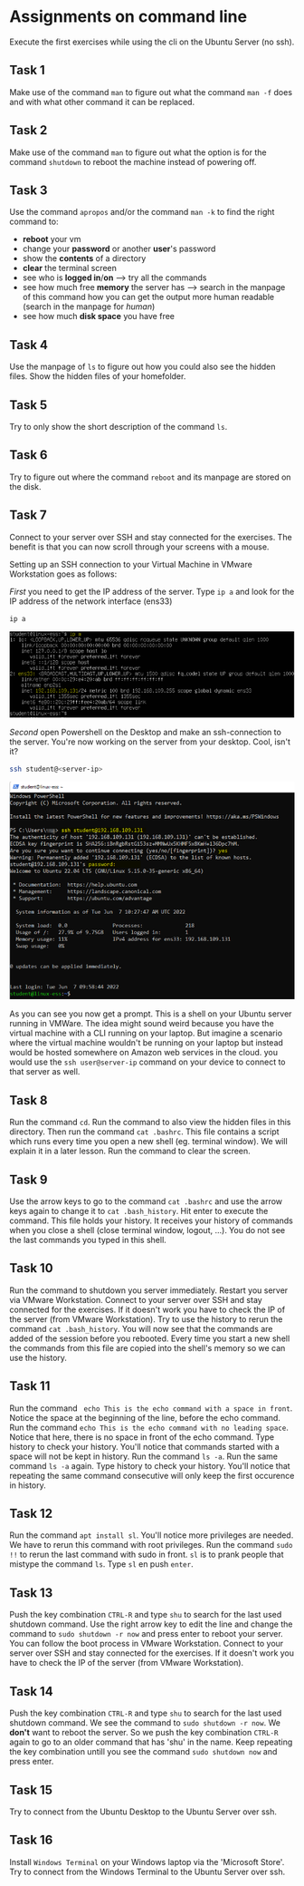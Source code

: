 # Assignments on command line

Execute the first exercises while using the cli on the Ubuntu Server (no ssh). 



## Task 1

Make use of the command `man` to figure out what the command `man -f` does and with what other command it can be replaced.

## Task 2
Make use of the command `man` to figure out what the option is for the command `shutdown` to reboot the machine instead of powering off.

## Task 3
Use the command `apropos` and/or the command `man -k` to find the right command to:
- __reboot__ your vm
- change your __password__ or another __user__'s password
- show the __contents__ of a directory
- __clear__ the terminal screen
- see who is __logged in__/__on__ --> try all the commands
- see how much free __memory__ the server has  --> search in the manpage of this command how you can get the output more human readable (search in the manpage for _human_)
- see how much __disk space__ you have free  

## Task 4
Use the manpage of `ls` to figure out how you could also see the hidden files. Show the hidden files of your homefolder.

## Task 5 
Try to only show the short description of the command `ls`.

## Task 6 
Try to figure out where the command `reboot` and its manpage are stored on the disk.

## Task 7
Connect to your server over SSH and stay connected for the exercises. The benefit is that you can now scroll through your screens with a mouse.

Setting up an SSH connection to your Virtual Machine in VMware Workstation goes as follows:

*First* you need to get the IP address of the server. Type `ip a` and look for the IP address of the network interface (ens33)

```bash
ip a
```

![CLI_LAB_ip_a](../images/01/99_assignments/CLI_LAB_ip_a.png)
<br />

*Second* open Powershell on the Desktop and make an ssh-connection to the server. You're now working on the server from your desktop. Cool, isn't it?

```bash
ssh student@<server-ip>
```

![CLI_LAB_Powershell_SSH](../images/01/99_assignments/CLI_LAB_Powershell_SSH.png)
<br />

As you can see you now get a prompt. This is a shell on your Ubuntu server running in VMWare. The idea might sound weird because you have the virtual machine with a CLI running on your laptop. But imagine a scenario where the virtual machine wouldn't be running on your laptop but instead would be hosted somewhere on Amazon web services in the cloud. you would use the `ssh user@server-ip` command on your device to connect to that server as well.

## Task 8 
Run the command `cd`. Run the command to also view the hidden files in this directory. Then run the command `cat .bashrc`. This file contains a script which runs every time you open a new shell (eg. terminal window). We will explain it in a later lesson. Run the command to clear the screen.

## Task 9 
Use the arrow keys to go to the command `cat .bashrc` and use the arrow keys again to change it to `cat .bash_history`. Hit enter to execute the command. This file holds your history. It receives your history of commands when you close a shell (close terminal window, logout, ...). You do not see the last commands you typed in this shell.

## Task 10
Run the command to shutdown you server immediately. Restart you server via VMware Workstation.
Connect to your server over SSH and stay connected for the exercises. If it doesn't work you have to check the IP of the server (from VMware Workstation).
Try to use the history to rerun the command `cat .bash_history`. You will now see that the commands are added of the session before you rebooted. Every time you start a new shell the commands from this file are copied into the shell's memory so we can use the history.

## Task 11
Run the command ` echo This is the echo command with a space in front`. Notice the space at the beginning of the line, before the echo command.
Run the command `echo This is the echo command with no leading space`. Notice that here, there is no space in front of the echo command.
Type history to check your history.
You'll notice that commands started with a space will not be kept in history.
Run the command `ls -a`.
Run the same command `ls -a` again.
Type history to check your history.
You'll notice that repeating the same command consecutive will only keep the first occurence in history.


## Task 12
Run the command `apt install sl`. You'll notice more privileges are needed. We have to rerun this command with root privileges. Run the command `sudo !!` to rerun the last command with sudo in front. `sl` is to prank people that mistype the command `ls`. Type `sl` en push `enter`.

## Task 13
Push the key combination `CTRL-R` and type `shu` to search for the last used shutdown command. Use the right arrow key to edit the line and change the command to `sudo shutdown -r now` and press enter to reboot your server. You can follow the boot process in VMware Workstation. Connect to your server over SSH and stay connected for the exercises. If it doesn't work you have to check the IP of the server (from VMware Workstation).

## Task 14
Push the key combination `CTRL-R` and type `shu` to search for the last used shutdown command. We see the command to `sudo shutdown -r now`. We __don't__ want to reboot the server.  So we push the key combination `CTRL-R` again to go to an older command that has 'shu' in the name. Keep repeating the key combination untill you see the command `sudo shutdown now` and press enter.

## Task 15
Try to connect from the Ubuntu Desktop to the Ubuntu Server over ssh.  

## Task 16
Install `Windows Terminal` on your Windows laptop via the 'Microsoft Store'. Try to connect from the Windows Terminal to the Ubuntu Server over ssh. 
